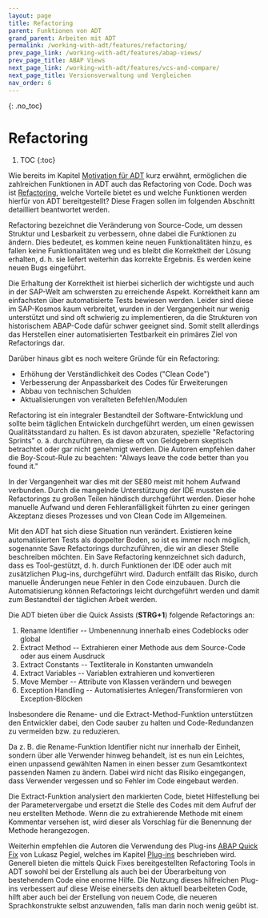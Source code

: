 ```yaml
---
layout: page
title: Refactoring
parent: Funktionen von ADT
grand_parent: Arbeiten mit ADT
permalink: /working-with-adt/features/refactoring/
prev_page_link: /working-with-adt/features/abap-views/
prev_page_title: ABAP Views
next_page_link: /working-with-adt/features/vcs-and-compare/
next_page_title: Versionsverwaltung und Vergleichen
nav_order: 6
---
```


{: .no_toc}
# Refactoring

1. TOC
{:toc}

Wie bereits im Kapitel [Motivation für ADT](/ADT-Leitfaden/motivation-for-adt) kurz erwähnt, ermöglichen die zahlreichen Funktionen in ADT auch das Refactoring von Code. Doch was ist [Refactoring](https://help.sap.com/docs/ABAP_PLATFORM_NEW/c238d694b825421f940829321ffa326a/b2ffd9b6ac5c41d2b0cda4858d4a6c9b.html), welche Vorteile bietet es und welche Funktionen werden hierfür von ADT bereitgestellt? Diese Fragen sollen im folgenden Abschnitt detailliert beantwortet werden.

Refactoring bezeichnet die Veränderung von Source-Code, um dessen Struktur und Lesbarkeit zu verbessern, ohne dabei die Funktionen zu ändern. Dies bedeutet, es kommen keine neuen Funktionalitäten hinzu, es fallen keine Funktionalitäten weg und es bleibt die Korrektheit der Lösung erhalten, d. h. sie liefert weiterhin das korrekte Ergebnis. Es werden keine neuen Bugs eingeführt.

Die Erhaltung der Korrektheit ist hierbei sicherlich der wichtigste und auch in der SAP-Welt am schwersten zu erreichende Aspekt. Korrektheit kann am einfachsten über automatisierte Tests bewiesen werden. Leider sind diese im SAP-Kosmos kaum verbreitet, wurden in der Vergangenheit nur wenig unterstützt und sind oft schwierig zu implementieren, da die Strukturen von historischem ABAP-Code dafür schwer geeignet sind. Somit stellt allerdings das Herstellen einer automatisierten Testbarkeit ein primäres Ziel von Refactorings dar.

Darüber hinaus gibt es noch weitere Gründe für ein Refactoring:

- Erhöhung der Verständlichkeit des Codes ("Clean Code")
- Verbesserung der Anpassbarkeit des Codes für Erweiterungen
- Abbau von technischen Schulden
- Aktualisierungen von veralteten Befehlen/Modulen

Refactoring ist ein integraler Bestandteil der Software-Entwicklung und sollte beim täglichen Entwickeln durchgeführt werden, um einen gewissen Qualitätsstandard zu halten. Es ist davon abzuraten, spezielle "Refactoring Sprints" o. ä. durchzuführen, da diese oft von Geldgebern skeptisch betrachtet oder gar nicht genehmigt werden. Die Autoren empfehlen daher die Boy-Scout-Rule zu beachten: "Always leave the code better than you found it."

In der Vergangenheit war dies mit der SE80 meist mit hohem Aufwand verbunden. Durch die mangelnde Unterstützung der IDE mussten die Refactorings zu großen Teilen händisch durchgeführt werden. Dieser hohe manuelle Aufwand und deren Fehleranfälligkeit führten zu einer geringen Akzeptanz dieses Prozesses und von Clean Code im Allgemeinen.

Mit den ADT hat sich diese Situation nun verändert. Existieren keine automatisierten Tests als doppelter Boden, so ist es immer noch möglich, sogenannte Save Refactorings durchzuführen, die wir an dieser Stelle beschreiben möchten. Ein Save Refactoring kennzeichnet sich dadurch, dass es Tool-gestützt, d. h. durch Funktionen der IDE oder auch mit zusätzlichen Plug-ins, durchgeführt wird. Dadurch entfällt das Risiko, durch manuelle Änderungen neue Fehler in den Code einzubauen. Durch die Automatisierung können Refactorings leicht durchgeführt werden und damit zum Bestandteil der täglichen Arbeit werden.

Die ADT bieten über die Quick Assists (**STRG+1**) folgende Refactorings an:

1. Rename Identifier -- Umbenennung innerhalb eines Codeblocks oder global
2. Extract Method -- Extrahieren einer Methode aus dem Source-Code oder aus einem Ausdruck
3. Extract Constants -- Textliterale in Konstanten umwandeln
4. Extract Variables -- Variablen extrahieren und konvertieren
5. Move Member -- Attribute von Klassen verändern und bewegen
6. Exception Handling -- Automatisiertes Anlegen/Transformieren von Exception-Blöcken

Insbesondere die Rename- und die Extract-Method-Funktion unterstützen den Entwickler dabei, den Code sauber zu halten und Code-Redundanzen zu vermeiden bzw. zu reduzieren.

Da z. B. die Rename-Funktion Identifier nicht nur innerhalb der Einheit, sondern über alle Verwender hinweg behandelt, ist es nun ein Leichtes, einen unpassend gewählten Namen in einen besser zum Gesamtkontext passenden Namen zu ändern. Dabei wird nicht das Risiko eingegangen, dass Verwender vergessen und so Fehler im Code eingebaut werden.

Die Extract-Funktion analysiert den markierten Code, bietet Hilfestellung bei der Parametervergabe und ersetzt die Stelle des Codes mit dem Aufruf der neu erstellten Methode. Wenn die zu extrahierende Methode mit einem Kommentar versehen ist, wird dieser als Vorschlag für die Benennung der Methode herangezogen.

Weiterhin empfehlen die Autoren die Verwendung des Plug-ins [ABAP Quick Fix](https://marketplace.eclipse.org/content/abap-quick-fix) von Lukasz Pegiel, welches im Kapitel [Plug-ins](/ADT-Leitfaden/plug-ins) beschrieben wird. Generell bieten die mittels Quick Fixes bereitgestellten Refactoring Tools in ADT sowohl bei der Erstellung als auch bei der Überarbeitung von bestehendem Code eine enorme Hilfe. Die Nutzung dieses hilfreichen Plug-ins verbessert auf diese Weise einerseits den aktuell bearbeiteten Code, hilft aber auch bei der Erstellung von neuem Code, die neueren Sprachkonstrukte selbst anzuwenden, falls man darin noch wenig geübt ist.